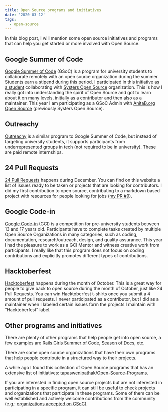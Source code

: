```yaml
---
title: Open Source programs and initiatives
date: '2020-03-12'
tags:
  - open-source
---
```


In this blog post, I will mention some open source initiatives and programs that can help you get started or more involved with Open Source.

## Google Summer of Code

[Google Summer of Code](https://summerofcode.withgoogle.com/) (GSoC) is a program for university students to collaborate remotely with an open source organization during the summer. Students earn a stipend during this period. I participated in this initiative [as a student](https://summerofcode.withgoogle.com/archive/2018/projects/6592097335377920/) collaborating with [Systers Open Source](https://github.com/systers) organization. This is how I really got into understanding the spirit of Open Source and got to learn about it on many levels, initially as a contributor and then also as a maintainer. This year I am participating as a GSoC Admin with [AnitaB.org Open Source](https://github.com/anitab-org) (previously Systers Open Source).

## Outreachy

[Outreachy](https://www.outreachy.org/) is a similar program to Google Summer of Code, but instead of targeting university students, it supports participants from underrepresented groups in tech (not required to be in university). These are paid remote internships.

## 24 Pull Requests

[24 Pull Requests](https://24pullrequests.com/) happens during December. You can find on this website a list of issues ready to be taken or projects that are looking for contributors. I did my first contribution to open source, contributing to a markdown based project with resources for people looking for jobs ([my PR #9](https://github.com/fvcproductions/hire-me/pull/9)).

## Google Code-in

[Google Code-in](https://codein.withgoogle.com/) (GCI) is a competition for pre-university students between 13 and 17 years old. Participants have to complete tasks created by multiple Open Source Organizations in many categories, such as coding, documentation, research/outreach, design, and quality assurance. This year I had the pleasure to work as a GCI Mentor and witness creative work from participants. I really like that this program does not focus on coding contributions and explicitly promotes different types of contributions.

## Hacktoberfest

[Hacktoberfest](https://hacktoberfest.digitalocean.com/) happens during the month of October. This is a great way for people to give back to open source during the month of October, just like 24 Pull Requests. You can win Hacktoberfest t-shirts once you submit a 4 amount of pull requests. I never participated as a contributor, but I did as a maintainer when I labeled certain issues form the projects I maintain with “Hacktoberfest” label.

## Other programs and initiatives

There are plenty of other programs that help people get into open source, a few examples are [Rails Girls Summer of Code](https://railsgirlssummerofcode.org/), [Season of Docs](https://developers.google.com/season-of-docs/), etc.

There are some open source organizations that have their own programs that help people contribute in a structured way to their projects.

A while ago I found this collection of Open Source programs that has an extensive list of initiatives: [tapaswenipathak/Open-Source-Programs](https://github.com/tapaswenipathak/Open-Source-Programs).

If you are interested in finding open source projects but are not interested in participating in a specific program, it can still be useful to check projects and organizations that participate in these programs. Some of them can be well established and actively welcome contributions from the community (e.g.: [organizations accepted on GSoC](https://summerofcode.withgoogle.com/organizations)).
